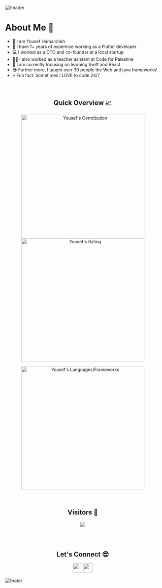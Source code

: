 ![header](https://capsule-render.vercel.app/api?type=waving&color=gradient&height=280&section=header&text=Hi%20there%20%F0%9F%91%8B&fontSize=90)

<!--
**YousefMHamarsheh/YousefMHamarsheh** is a ✨ _special_ ✨ repository because its `README.md` (this file) appears on your GitHub profile.

Here are some ideas to get you started:

- 🔭 I’m currently working on 
- 🌱 I’m currently learning ...
- 👯 I’m looking to collaborate on ...
- 🤔 I’m looking for help with ...
- 💬 Ask me about ...
- 📫 How to reach me: ...
- 😄 Pronouns: ...
- ⚡ Fun fact: ...
-->
<h1>About Me 📌</h1>

- 👋 I am Yousef Hamarsheh
- 🔭 I have 1+ years of experince working as a Flutter developer
- 💻 I worked as a CTO and co-founder at a local startup
- 💁‍♂️ I also worked as a teacher asistant at Code for Palestine
- 🌱 I am currently focusing on learning Swift and React
- 😎 Further more, I taught over 30 people the Web and java frameworks!
- ⚡ Fun fact: Sometimes I LOVE to code 24/7

<br />

<h2 align="center">Quick Overview 📈</h2>
  
  <p align = "center">
 
</p>

<p align = "center">
  <img src = "https://github-readme-stats.vercel.app/api?username=YousefMHamarsheh&count_private=true&theme=dracula&hide_border=true" alt = "Yousef's Contribution" width = 400 >
  <img src = "https://github-readme-streak-stats.herokuapp.com?user=YousefMHamarsheh&count_private=true&theme=dracula&hide_border=true" alt = "Yousef's Rating" width = 400 >

</p>

<p align = "center">

 <img src = "https://github-readme-stats.vercel.app/api/top-langs?username=Mkhasib&show_icons=true&count_private=true&locale=en&layout=compact&langs_count=10&hide_border=true&bg_color=282A36&title_color=DD6387&text_color=fff&icon_color=fff" alt = "Yousef's Languages/Frameworks" width = 400 />
</p>


<br />
<h2 align="center">Visitors 👀</h2>
<div align="center" >
  <img src="https://profile-counter.glitch.me/mkhasib/count.svg"></img>
</div>

<br /><br />
<h2 align="center">Let's Connect 😎</h2>
<p align="center">
  <a href = "mailto:yousef.mo.hamarsheh@gmail.com"><img src = "https://img.shields.io/badge/Gmail-D14836?style=for-the-badge&logo=gmail&logoColor=white" height = 30></a>
  <a href = "https://www.linkedin.com/in/yousef-hamarsheh-8125b71b6/"><img src = "https://img.shields.io/badge/LinkedIn-0077B5?style=for-the-badge&logo=linkedin&logoColor=white"     height = 30></a>
 
</p>


![footer](https://capsule-render.vercel.app/api?type=waving&color=gradient&height=150&section=footer)
